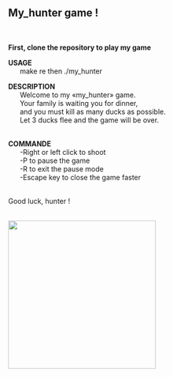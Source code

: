 ## My_hunter game !

<br /> 

**First, clone the repository to play my game**

**USAGE**
<br /> &nbsp;&nbsp;&nbsp;&nbsp;&nbsp;
    make re then ./my_hunter

**DESCRIPTION**
<br /> &nbsp;&nbsp;&nbsp;&nbsp;&nbsp;
    Welcome to my «my_hunter» game. <br /> &nbsp;&nbsp;&nbsp;&nbsp;&nbsp;
    Your family is waiting you for dinner, <br /> &nbsp;&nbsp;&nbsp;&nbsp;&nbsp;
    and you must kill as many ducks as possible. <br /> &nbsp;&nbsp;&nbsp;&nbsp;&nbsp;
    Let 3 ducks flee and the game will be over. <br /> &nbsp;&nbsp;&nbsp;&nbsp;&nbsp;

**COMMANDE**
<br /> &nbsp;&nbsp;&nbsp;&nbsp;&nbsp;
    -Right or left click to shoot <br /> &nbsp;&nbsp;&nbsp;&nbsp;&nbsp;
    -P to pause the game <br /> &nbsp;&nbsp;&nbsp;&nbsp;&nbsp;
    -R to exit the pause mode <br /> &nbsp;&nbsp;&nbsp;&nbsp;&nbsp;
    -Escape key to close the game faster <br /> &nbsp;&nbsp;&nbsp;&nbsp;&nbsp;

Good luck, hunter !

<br />

<img src="https://videogamecreation.fr/wp-content/uploads/2020/07/signes-et-feedbacks-dans-duck-hunt.gif" width="300px">
